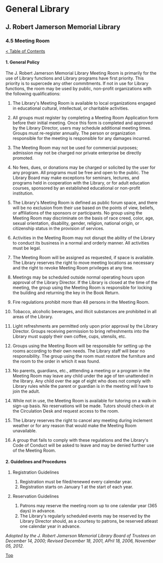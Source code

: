 <head>
	<link rel="stylesheet" type="text/css" href="../main.css">
</head>

[0]: ../README.md
[4.5]: meeting-room.md

# General Library
## J. Robert Jamerson Memorial Library
### 4.5 Meeting Room
[< Table of Contents][0]

#### 1. General Policy

The J. Robert Jamerson Memorial Library Meeting Room is primarily for the use of Library functions and Library programs have first priority. This priority is to supercede any other commitments. If not in use for Library functions, the room may be used by public, non-profit organizations with the following qualifications:
1. The Library's Meeting Room is available to local organizations engaged in educational cultural, intellectual, or charitable activities.

2. All groups must register by completing a Meeting Room Application form before their initial meeting. Once this form is completed and approved by the Library Director, users may schedule additional meeting times. Groups must re-register annually. The person or organization responsible for the meeting is responsible for any damages incurred.

3. The Meeting Room may not be used for commercial purposes; admission may not be charged nor private enterprise be directly promoted.

4. No fees, dues, or donations may be charged or solicited by the user for any program. All programs must be free and open to the public. The Library Board may make exceptions for seminars, lectures, and programs held in cooperation with the Library, or for adult education courses, sponsored by an established educational or non-profit institution.

5. The Library's Meeting Room is defined as public forum space, and there will be no exclusion from their use based on the points of view, beliefs, or affiliations of the sponsors or participants. No group using the Meeting Room may discriminate on the basis of race creed, color, age, sexual orientation, disability, gender, religion, national origin, or citizenship status in the provision of services.

6. Activities in the Meeting Room may not disrupt the ability of the Library to conduct its business in a normal and orderly manner. All activities must be legal.

7. The Meeting Room will be assigned as requested, if space is available. The Library reserves the right to move meeting locations as necessary and the right to revoke Meeting Room privileges at any time.

8. Meetings may be scheduled outside normal operating hours upon approval of the Library Director. If the Library is closed at the time of the meeting, the group using the Meeting Room is responsible for locking the building and returning the key in the Book Return.

9. Fire regulations prohibit more than 48 persons in the Meeting Room.

10. Tobacco, alcoholic beverages, and illicit substances are prohibited in all areas of the Library.

11. Light refreshments are permitted only upon prior approval by the Library Director. Groups receiving permission to bring refreshments into the Library must supply their own coffee, cups, utensils, etc.

12. Groups using the Meeting Room will be responsible for setting up the rooms according to their own needs. The Library staff will bear no responsibility. The group using the room must restore the furniture and the room to the order in which it was found.

13. No parents, guardians, etc., atttending a meeting or a program in the Meeting Room may leave any child under the age of ten unattended in the library. Any child over the age of eight who does not comply with Library rules while the parent or guardian is in the meeting will have to join the adult.

14. While not in use, the Meeting Room is available for tutoring on a walk-in sign-up basis. No reservations will be made. Tutors should check-in at the Circulation Desk and request access to the room.

15. The Library reserves the right to cancel any meeting during inclement weather or for any reason that would make the Meeting Room unavailable.

16. A group that fails to comply with these regulations and the Library's Code of Conduct will be asked to leave and may be denied further use of the Meeting Room.

#### 2. Guidelines and Procedures

1. Registration Guidelines
	1. Registration must be filed/renewed every calendar year.
	2. Registration starts on January 1 at the start of each year.

2. Reservation Guidelines
	1. Patrons may reserve the meeting room up to one calendar year (365 days) in advance.
	2. The Library's regularly scheduled events may be reserved by the Library Director should, as a courtesy to patrons, be reserved atleast one calendar year in advance.

*Adopted by the J. Robert Jamerson Memorial Library Board of Trustees on December 14, 2000;*
*Revised December 18, 2001, APril 18, 2006, November 05, 2012.*

[Top][4.5]